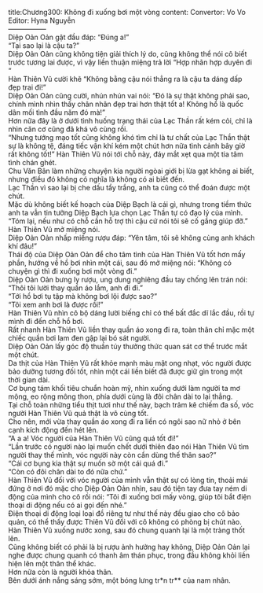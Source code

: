 title:Chương300: Không đi xuống bơi một vòng
content:
Convertor: Vo Vo<br>Editor: Hyna Nguyễn<br>—————–<br>Diệp Oản Oản gật đầu đáp: “Đúng a!”<br>“Tại sao lại là cậu ta?”<br>Diệp Oản Oản cũng không tiện giải thích lý do, cũng không thể nói cô biết trước tương lai được, vì vậy liền thuận miệng trả lời “Hợp nhãn hợp duyên đi “<br>Hàn Thiên Vũ cười khẽ “Không bằng cậu nói thẳng ra là cậu ta dáng dấp đẹp trai đi!”<br>Diệp Oản Oản cũng cười, nhún nhún vai nói: “Đó là sự thật không phải sao, chính mình nhìn thấy chân nhân đẹp trai hơn thật tốt a! Không hổ là quốc dân mối tình đầu năm đó mà!”<br>Hơn nữa đây là ở dưới tình huống trạng thái của Lạc Thần rất kém cỏi, chỉ là nhìn căn cơ cũng đã khá vô cùng rồi.<br>“Nhưng tướng mạo tốt cũng không khó tìm chỉ là tư chất của Lạc Thần thật sự là không tệ, đáng tiếc vận khí kém một chút hơn nữa tình cảnh bây giờ rất không tốt!” Hàn Thiên Vũ nói tới chỗ này, đáy mắt xẹt qua một tia tâm tình chán ghét.<br>Chu Văn Bân làm những chuyện kia người ngòai giới bị lừa gạt không ai biết, nhưng điều đó không có nghĩa là không có ai biết đến.<br>Lạc Thần vì sao lại bị che dấu tẩy trắng, anh ta cũng có thể đoán được một chút.<br>Mặc dù không biết kế hoạch của Diệp Bạch là cái gì, nhưng trong tiềm thức anh ta vẫn tin tưởng Diệp Bạch lựa chọn Lạc Thần tự có đạo lý của mình.<br>“Tóm lại, nếu như có chỗ cần hỗ trợ thì cậu cứ nói tôi sẽ cố gắng giúp đỡ.” Hàn Thiên Vũ mở miệng nói.<br>Diệp Oản Oản nhấp miếng rượu đáp: “Yên tâm, tôi sẽ không cùng anh khách khí đâu!”<br>Thái độ của Diệp Oản Oản để cho tâm tình của Hàn Thiên Vũ tốt hơn mấy phần, hướng về hồ bơi nhìn một cái, sau đó mở miệng nói: “Không có chuyện gì thì đi xuống bơi một vòng đi.”<br>Diệp Oản Oản bưng ly rượu, ung dung nghiêng đầu tay chống lên trán nói: “Thôi tôi lười thay quần áo lắm, anh đi đi.”<br>“Tới hồ bơi tụ tập mà không bơi lội được sao?”<br>“Tôi xem anh bơi là được rồi!”<br>Hàn Thiên Vũ nhìn cô bộ dáng lười biếng chỉ có thể bất đắc dĩ lắc đầu, rồi tự mình đi đến chỗ hồ bơi.<br>Rất nhanh Hàn Thiên Vũ liền thay quần áo xong đi ra, toàn thân chỉ mặc một chiếc quần bơi lam đen gập lại bó sát người.<br>Diệp Oản Oản lấy góc độ thuần túy thưởng thức quan sát cơ thể trước mắt một chút.<br>Da thịt của Hàn Thiên Vũ rất khỏe mạnh màu mật ong nhạt, vóc người được bảo dưỡng tương đối tốt, nhìn một cái liền biết đã được giữ gìn trong một thời gian dài.<br>Cơ bụng tám khối tiêu chuẩn hoàn mỹ, nhìn xuống dưới làm người ta mơ mộng, eo rộng mông thon, phía dưới cùng là đôi chân dài to lại thẳng.<br>Tại chỗ toàn những tiểu thịt tươi như thế này, bạch trảm kê chiếm đa số, vóc người Hàn Thiên Vũ quả thật là vô cùng tốt.<br>Cho nên, mới vừa thay quần áo xong đi ra liền có ngôi sao nữ nhỏ ở bên cạnh kích động đến hét lên.<br>“A a a! Vóc người của Hàn Thiên Vũ cũng quá tốt đi!”<br>“Lần trước có người nào lại muốn chết dưới thiên đao nói Hàn Thiên Vũ tìm người thay thế mình, vóc người này còn cần dùng thế thân sao?”<br>“Cái cơ bụng kia thật sự muốn sờ một cái quá đi.”<br>“Còn có đôi chân dài to đó nữa chứ.”<br>Hàn Thiên Vũ đối với vóc người của mình vẫn thật sự có lòng tin, thoải mái đứng ở nơi đó mặc cho Diệp Oản Oản nhìn, sau đó tiện tay đưa tay ném di động của mình cho cô rồi nói: “Tôi đi xuống bơi mấy vòng, giúp tôi bắt điện thoại di động nếu có ai gọi đến nhé.”<br>Điện thoại di động loại loại đồ riêng tư như thế này đều giao cho cô bảo quản, có thể thấy được Thiên Vũ đối với cô không có phòng bị chút nào.<br>Hàn Thiên Vũ xuống nước xong, sau đó chung quanh lại là một tràng thốt lên.<br>Cũng không biết có phải là bị rượu ảnh hưởng hay không, Diệp Oản Oản lại nghe được chung quanh có thanh âm thán phục, trong đầu không khỏi liền hiện lên một thân thể khác.<br>Hơn nữa còn là người khỏa thân.<br>Bên dưới ánh nắng sáng sớm, một bóng lưng tr*n tr** của nam nhân.